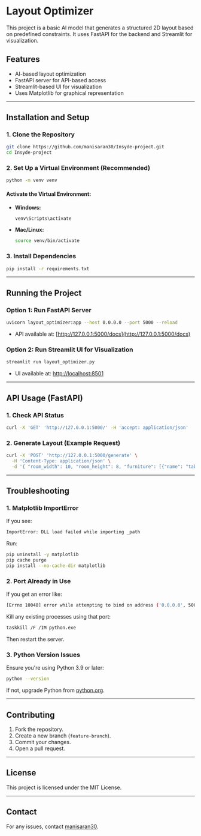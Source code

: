 # Layout Optimizer

This project is a basic AI model that generates a structured 2D layout based on predefined constraints. It uses FastAPI for the backend and Streamlit for visualization.

## Features
- AI-based layout optimization
- FastAPI server for API-based access
- Streamlit-based UI for visualization
- Uses Matplotlib for graphical representation

---

## Installation and Setup

### **1. Clone the Repository**
```bash
git clone https://github.com/manisaran30/Insyde-project.git
cd Insyde-project
```

### **2. Set Up a Virtual Environment (Recommended)**
```bash
python -m venv venv
```
#### **Activate the Virtual Environment:**
- **Windows:**
  ```bash
  venv\Scripts\activate
  ```
- **Mac/Linux:**
  ```bash
  source venv/bin/activate
  ```

### **3. Install Dependencies**
```bash
pip install -r requirements.txt
```

---

## Running the Project

### **Option 1: Run FastAPI Server**
```bash
uvicorn layout_optimizer:app --host 0.0.0.0 --port 5000 --reload
```
- API available at: [http://127.0.0.1:5000/docs](http://127.0.0.1:5000/docs)

### **Option 2: Run Streamlit UI for Visualization**
```bash
streamlit run layout_optimizer.py
```
- UI available at: [http://localhost:8501](http://localhost:8501)

---

## API Usage (FastAPI)

### **1. Check API Status**
```bash
curl -X 'GET' 'http://127.0.0.1:5000/' -H 'accept: application/json'
```

### **2. Generate Layout (Example Request)**
```bash
curl -X 'POST' 'http://127.0.0.1:5000/generate' \
  -H 'Content-Type: application/json' \
  -d '{ "room_width": 10, "room_height": 8, "furniture": [{"name": "table", "width": 2, "height": 2}] }'
```

---

## Troubleshooting

### **1. Matplotlib ImportError**
If you see:
```bash
ImportError: DLL load failed while importing _path
```
Run:
```bash
pip uninstall -y matplotlib
pip cache purge
pip install --no-cache-dir matplotlib
```

### **2. Port Already in Use**
If you get an error like:
```bash
[Errno 10048] error while attempting to bind on address ('0.0.0.0', 5000)
```
Kill any existing processes using that port:
```bash
taskkill /F /IM python.exe
```
Then restart the server.

### **3. Python Version Issues**
Ensure you're using Python 3.9 or later:
```bash
python --version
```
If not, upgrade Python from [python.org](https://www.python.org/downloads/).

---

## Contributing
1. Fork the repository.
2. Create a new branch (`feature-branch`).
3. Commit your changes.
4. Open a pull request.

---

## License
This project is licensed under the MIT License.

---

## Contact
For any issues, contact [manisaran30](https://github.com/manisaran30).
